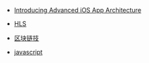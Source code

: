 - [Introducing Advanced iOS App Architecture](https://www.raywenderlich.com/8477-introducing-advanced-ios-app-architecture )
- [HLS](https://www.dacast.com/blog/hls-streaming-protocol/)

- [区块链技](https://learnblockchain.cn/2018/01/11/guide/)

- [javascript](https://developer.mozilla.org/en-US/docs/Web/JavaScript)
